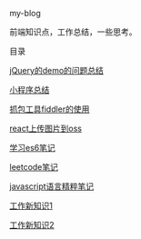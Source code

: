 my-blog 

前端知识点，工作总结，一些思考。

目录

[jQuery的demo的问题总结](https://github.com/tang-yue/my-blog/blob/master/conclusions/jQuery-demo-problem.md)

[小程序总结](https://github.com/tang-yue/my-blog/blob/master/conclusions/weChat-small-program-development.md)

[抓包工具fiddler的使用](https://github.com/tang-yue/my-blog/blob/master/conclusions/fiddler-course.md)

[react上传图片到oss](https://github.com/tang-yue/my-blog/blob/master/conclusions/react-oss-upload.md)

[学习es6笔记](https://github.com/tang-yue/my-blog/blob/master/learn-es6)

[leetcode笔记](https://github.com/tang-yue/my-blog/blob/master/notes/note-leetcode.md)

[javascript语言精粹笔记](https://github.com/tang-yue/my-blog/blob/master/notes/the-good-parts.md)

[工作新知识1](https://github.com/tang-yue/my-blog/blob/master/sources/work-new-knowledge1.md)

[工作新知识2](https://github.com/tang-yue/my-blog/blob/master/sources/work-new-knowledge2.md)

